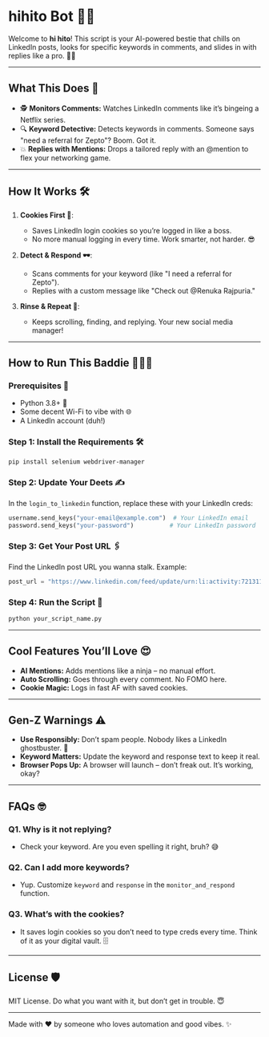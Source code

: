 
# hihito Bot 🤖✨

Welcome to **hi hito**! This script is your AI-powered bestie that chills on LinkedIn posts, looks for specific keywords in comments, and slides in with replies like a pro. 💬✨

---

## What This Does 🤔
- 🕵️ **Monitors Comments:** Watches LinkedIn comments like it’s bingeing a Netflix series.
- 🔍 **Keyword Detective:** Detects keywords in comments. Someone says "need a referral for Zepto"? Boom. Got it.
- 💥 **Replies with Mentions:** Drops a tailored reply with an @mention to flex your networking game.

---

## How It Works 🛠️

1. **Cookies First 🍪**:
   - Saves LinkedIn login cookies so you’re logged in like a boss.
   - No more manual logging in every time. Work smarter, not harder. 😎

2. **Detect & Respond 🕶️**:
   - Scans comments for your keyword (like "I need a referral for Zepto").
   - Replies with a custom message like "Check out @Renuka Rajpuria."

3. **Rinse & Repeat 🔄**:
   - Keeps scrolling, finding, and replying. Your new social media manager!

---

## How to Run This Baddie 🏃‍♂️💨

### Prerequisites 📝
- Python 3.8+ 🐍
- Some decent Wi-Fi to vibe with 🌐
- A LinkedIn account (duh!)

### Step 1: Install the Requirements 🛠️
```bash
pip install selenium webdriver-manager
```

### Step 2: Update Your Deets ✍️
In the `login_to_linkedin` function, replace these with your LinkedIn creds:
```python
username.send_keys("your-email@example.com")  # Your LinkedIn email
password.send_keys("your-password")          # Your LinkedIn password
```
### Step 3: Get Your Post URL 🖇️
Find the LinkedIn post URL you wanna stalk. Example:
```python
post_url = "https://www.linkedin.com/feed/update/urn:li:activity:7213119857825861632/"
```

### Step 4: Run the Script 🚀
```bash
python your_script_name.py
```

---

## Cool Features You’ll Love 😍
- **AI Mentions:** Adds mentions like a ninja – no manual effort.
- **Auto Scrolling:** Goes through every comment. No FOMO here.
- **Cookie Magic:** Logs in fast AF with saved cookies.

---

## Gen-Z Warnings ⚠️
- **Use Responsibly:** Don’t spam people. Nobody likes a LinkedIn ghostbuster. 👻
- **Keyword Matters:** Update the keyword and response text to keep it real.
- **Browser Pops Up:** A browser will launch – don’t freak out. It’s working, okay?

---

## FAQs 🤓
### Q1. Why is it not replying?
- Check your keyword. Are you even spelling it right, bruh? 😅

### Q2. Can I add more keywords?
- Yup. Customize `keyword` and `response` in the `monitor_and_respond` function.

### Q3. What’s with the cookies?
- It saves login cookies so you don’t need to type creds every time. Think of it as your digital vault. 🗄️

---

## License 🛡️
MIT License. Do what you want with it, but don’t get in trouble. 😇

---

Made with ❤️ by someone who loves automation and good vibes. ✨
